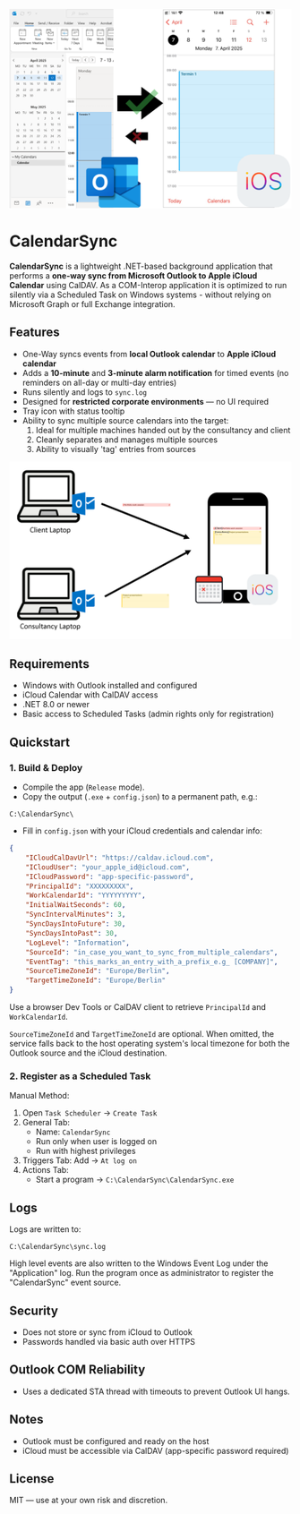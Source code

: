 ﻿![CalendarSync Illustration 1](illustration.png "Calendar Sync")



# CalendarSync

**CalendarSync** is a lightweight .NET-based background application that performs a **one-way sync from Microsoft Outlook to Apple iCloud Calendar** using CalDAV. 
As a COM-Interop application it is optimized to run silently via a Scheduled Task on Windows systems - without relying on Microsoft Graph or full Exchange integration.

## Features

- One-Way syncs events from **local Outlook calendar** to **Apple iCloud calendar**
- Adds a **10-minute** and **3-minute alarm notification** for timed events (no reminders on all-day or multi-day entries)
- Runs silently and logs to `sync.log`
- Designed for **restricted corporate environments** — no UI required
- Tray icon with status tooltip
- Ability to sync multiple source calendars into the target:
    1. Ideal for multiple machines handed out by the consultancy and client
    2. Cleanly separates and manages multiple sources
    3. Ability to visually 'tag' entries from sources

![CalendarSync Illustration 2](illustration_multiple.png "Calendar Sync")

## Requirements

- Windows with Outlook installed and configured
- iCloud Calendar with CalDAV access
- .NET 8.0 or newer
- Basic access to Scheduled Tasks (admin rights only for registration)

## Quickstart

### 1. Build & Deploy

- Compile the app (`Release` mode).
- Copy the output (`.exe` + `config.json`) to a permanent path, e.g.:

```
C:\CalendarSync\
```

- Fill in `config.json` with your iCloud credentials and calendar info:

```json
{
    "ICloudCalDavUrl": "https://caldav.icloud.com",
    "ICloudUser": "your_apple_id@icloud.com",
    "ICloudPassword": "app-specific-password",
    "PrincipalId": "XXXXXXXXX",
    "WorkCalendarId": "YYYYYYYYY",
    "InitialWaitSeconds": 60,
    "SyncIntervalMinutes": 3,
    "SyncDaysIntoFuture": 30,
    "SyncDaysIntoPast": 30,
    "LogLevel": "Information",
    "SourceId": "in_case_you_want_to_sync_from_multiple_calendars",
    "EventTag": "this_marks_an_entry_with_a_prefix_e.g_ [COMPANY]",
    "SourceTimeZoneId": "Europe/Berlin",
    "TargetTimeZoneId": "Europe/Berlin"
}
```

Use a browser Dev Tools or CalDAV client to retrieve `PrincipalId` and `WorkCalendarId`.

`SourceTimeZoneId` and `TargetTimeZoneId` are optional. When omitted, the service falls back to the host operating system's local timezone for both the Outlook source and the iCloud destination.

### 2. Register as a Scheduled Task

Manual Method:

1. Open `Task Scheduler` → `Create Task`
2. General Tab:
   - Name: `CalendarSync`
   - Run only when user is logged on
   - Run with highest privileges
3. Triggers Tab: Add → `At log on`
4. Actions Tab:
   - Start a program → `C:\CalendarSync\CalendarSync.exe`

## Logs

Logs are written to:
```
C:\CalendarSync\sync.log
```
High level events are also written to the Windows Event Log under the
"Application" log. Run the program once as administrator to register the
"CalendarSync" event source.

## Security

- Does not store or sync from iCloud to Outlook
- Passwords handled via basic auth over HTTPS

## Outlook COM Reliability

- Uses a dedicated STA thread with timeouts to prevent Outlook UI hangs.

## Notes

- Outlook must be configured and ready on the host
- iCloud must be accessible via CalDAV (app-specific password required)

## License

MIT — use at your own risk and discretion.
